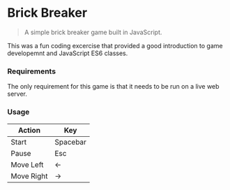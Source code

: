 Brick Breaker
===

> A simple brick breaker game built in JavaScript.

This was a fun coding excercise that provided a good introduction to game developemnt and JavaScript ES6 classes.
### Requirements

The only requirement for this game is that it needs to be run on a live web server.

### Usage

Action        | Key
------------- | -------------
Start         | Spacebar
Pause         | Esc
Move Left     | ←
Move Right    | →
